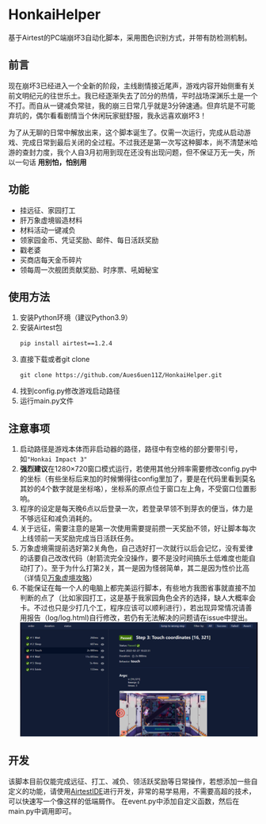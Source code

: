 # HonkaiHelper
基于Airtest的PC端崩坏3自动化脚本，采用图色识别方式，并带有防检测机制。

## 前言
现在崩坏3已经进入一个全新的阶段，主线剧情接近尾声，游戏内容开始侧重有关前文明纪元的往世乐土。我已经逐渐失去了凹分的热情，平时战场深渊乐土是一个不打。而自从一键减负常驻，我的崩三日常几乎就是3分钟速通。但弃坑是不可能弃坑的，偶尔看看剧情当个休闲玩家挺舒服，我永远喜欢崩坏3！

为了从无聊的日常中解放出来，这个脚本诞生了。仅需一次运行，完成从启动游戏、完成日常到最后关闭的全过程。不过我还是第一次写这种脚本，尚不清楚米哈游的查封力度，我个人自3月初用到现在还没有出现问题，但不保证万无一失，所以一句话 **用别怕，怕别用**

## 功能
- 挂远征、家园打工
- 肝万象虚境锻造材料
- 材料活动一键减负
- 领家园金币、凭证奖励、邮件、每日活跃奖励
- 戳老婆
- 买商店每天金币碎片
- 领每周一次舰团贡献奖励、时序票、吼姆秘宝

## 使用方法
1. 安装Python环境（建议Python3.9）
2. 安装Airtest包
    ```
    pip install airtest==1.2.4
    ```
3. 直接下载或者git clone
    ```
    git clone https://github.com/Aues6uen11Z/HonkaiHelper.git 
    ```
4. 找到config.py修改游戏启动路径
5. 运行main.py文件

## 注意事项

1. 启动路径是游戏本体而非启动器的路径，路径中有空格的部分要带引号，如`"Honkai Impact 3"`
2. **强烈建议**在1280×720窗口模式运行，若使用其他分辨率需要修改config.py中的坐标（有些坐标后来加的时候懒得往config里加了，要是在代码里看到莫名其妙的4个数字就是坐标咯），坐标系的原点位于窗口左上角，不受窗口位置影响。
3. 程序的设定是每天晚6点以后登录一次，若登录早领不到芽衣的便当，体力是不够远征和减负消耗的。
4. 关于远征，需要注意的是第一次使用需要提前攒一天奖励不领，好让脚本每次上线领前一天奖励完成当日活跃任务。
5. 万象虚境需提前选好第2关角色，自己选好打一次就行以后会记忆，没有爱律的话要自己改改代码（射箭流完全没操作，要不是没时间搞乐土低难度也能自动打了）。至于为什么打第2关，其一是因为怪弱简单，其二是因为性价比高（详情见[万象虚境攻略](https://www.bilibili.com/video/BV1iG411W7YJ)）
6. 不能保证在每一个人的电脑上都完美运行脚本，有些地方我图省事就直接不加判断的点了（比如家园打工，这是基于我家园角色全齐的选择，缺人大概率会卡。不过也只是少打几个工，程序应该可以顺利进行），若出现异常情况请善用报告（log/log.html)自行修改，若仍有无法解决的问题请在issue中提出。
   ![网页报告](report.png)

## 开发

该脚本目前仅能完成远征、打工、减负、领活跃奖励等日常操作，若想添加一些自定义的功能，请使用[AirtestIDE](https://airtest.doc.io.netease.com)进行开发，非常的易学易用，不需要高超的技术，可以快速写一个像这样的低端屑作。 在event.py中添加自定义函数，然后在main.py中调用即可。
